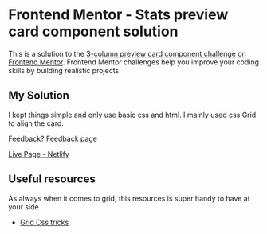 # Frontend Mentor - Stats preview card component solution

This is a solution to the [3-column preview card component challenge on Frontend Mentor](https://www.frontendmentor.io/challenges/3column-preview-card-component-pH92eAR2-). Frontend Mentor challenges help you improve your coding skills by building realistic projects. 

## My Solution

I kept things simple and only use basic css and html. I mainly used css Grid to align the card.

Feedback? [Feedback page](https://www.frontendmentor.io/solutions/3-column-preview-card-using-css-grid-no-framework-W-VcayHwL)

[Live Page - Netlify](https://eloquent-murdock-177b6d.netlify.app/)

## Useful resources

As always when it comes to  grid, this resources is super handy to have at your side 

- [Grid Css tricks](https://css-tricks.com/snippets/css/complete-guide-grid/)

